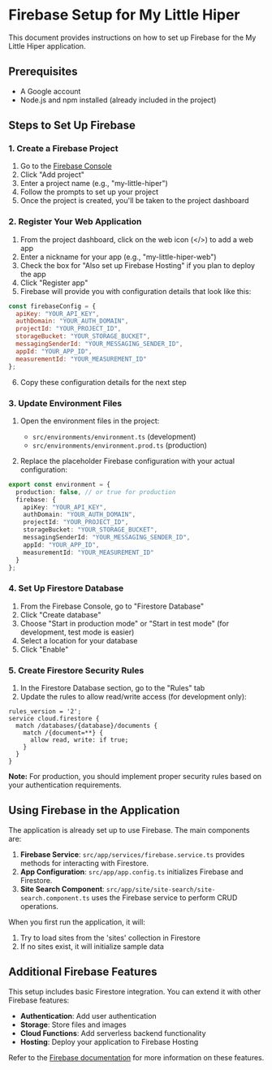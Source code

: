 # Firebase Setup for My Little Hiper

This document provides instructions on how to set up Firebase for the My Little Hiper application.

## Prerequisites

- A Google account
- Node.js and npm installed (already included in the project)

## Steps to Set Up Firebase

### 1. Create a Firebase Project

1. Go to the [Firebase Console](https://console.firebase.google.com/)
2. Click "Add project"
3. Enter a project name (e.g., "my-little-hiper")
4. Follow the prompts to set up your project
5. Once the project is created, you'll be taken to the project dashboard

### 2. Register Your Web Application

1. From the project dashboard, click on the web icon (</>) to add a web app
2. Enter a nickname for your app (e.g., "my-little-hiper-web")
3. Check the box for "Also set up Firebase Hosting" if you plan to deploy the app
4. Click "Register app"
5. Firebase will provide you with configuration details that look like this:

```javascript
const firebaseConfig = {
  apiKey: "YOUR_API_KEY",
  authDomain: "YOUR_AUTH_DOMAIN",
  projectId: "YOUR_PROJECT_ID",
  storageBucket: "YOUR_STORAGE_BUCKET",
  messagingSenderId: "YOUR_MESSAGING_SENDER_ID",
  appId: "YOUR_APP_ID",
  measurementId: "YOUR_MEASUREMENT_ID"
};
```

6. Copy these configuration details for the next step

### 3. Update Environment Files

1. Open the environment files in the project:
   - `src/environments/environment.ts` (development)
   - `src/environments/environment.prod.ts` (production)

2. Replace the placeholder Firebase configuration with your actual configuration:

```typescript
export const environment = {
  production: false, // or true for production
  firebase: {
    apiKey: "YOUR_API_KEY",
    authDomain: "YOUR_AUTH_DOMAIN",
    projectId: "YOUR_PROJECT_ID",
    storageBucket: "YOUR_STORAGE_BUCKET",
    messagingSenderId: "YOUR_MESSAGING_SENDER_ID",
    appId: "YOUR_APP_ID",
    measurementId: "YOUR_MEASUREMENT_ID"
  }
};
```

### 4. Set Up Firestore Database

1. From the Firebase Console, go to "Firestore Database"
2. Click "Create database"
3. Choose "Start in production mode" or "Start in test mode" (for development, test mode is easier)
4. Select a location for your database
5. Click "Enable"

### 5. Create Firestore Security Rules

1. In the Firestore Database section, go to the "Rules" tab
2. Update the rules to allow read/write access (for development only):

```
rules_version = '2';
service cloud.firestore {
  match /databases/{database}/documents {
    match /{document=**} {
      allow read, write: if true;
    }
  }
}
```

**Note:** For production, you should implement proper security rules based on your authentication requirements.

## Using Firebase in the Application

The application is already set up to use Firebase. The main components are:

1. **Firebase Service**: `src/app/services/firebase.service.ts` provides methods for interacting with Firestore.
2. **App Configuration**: `src/app/app.config.ts` initializes Firebase and Firestore.
3. **Site Search Component**: `src/app/site/site-search/site-search.component.ts` uses the Firebase service to perform CRUD operations.

When you first run the application, it will:
1. Try to load sites from the 'sites' collection in Firestore
2. If no sites exist, it will initialize sample data

## Additional Firebase Features

This setup includes basic Firestore integration. You can extend it with other Firebase features:

- **Authentication**: Add user authentication
- **Storage**: Store files and images
- **Cloud Functions**: Add serverless backend functionality
- **Hosting**: Deploy your application to Firebase Hosting

Refer to the [Firebase documentation](https://firebase.google.com/docs) for more information on these features.
